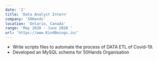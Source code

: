 ```yaml
---
date: '2'
title: 'Data Analyst Intern'
company: '50Hands'
location: 'Ontario, Canada'
range: 'May 2020 - June 2020 '
url: 'https://www.KindBeings.in/'
---
```


- Write scripts files to automate the process of DATA ETL of Covid-19.
- Developed an MySQL schema for 50Hands Organisation
